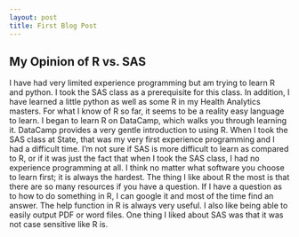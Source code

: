 ```yaml
---
layout: post
title: First Blog Post
---
```


## My Opinion of R vs. SAS
I have had very limited experience programming but am trying to learn R and python. I took the SAS class as a prerequisite for this class. In addition, I have learned a little python as well as some R in my Health Analytics masters. 
For what I know of R so far, it seems to be a reality easy language to learn. I began to learn R on DataCamp, which walks you through learning it. DataCamp provides a very gentle introduction to using R. When I took the SAS class at State, that was my very first experience programming and I had a difficult time. I’m not sure if SAS is more difficult to learn as compared to R, or if it was just the fact that when I took the SAS class, I had no experience programming at all. I think no matter what software you choose to learn first; it is always the hardest. 
The thing I like about R the most is that there are so many resources if you have a question. If I have a question as to how to do something in R, I can google it and most of the time find an answer. The help function in R is always very useful. I also like being able to easily output PDF or word files. One thing I liked about SAS was that it was not case sensitive like R is. 
